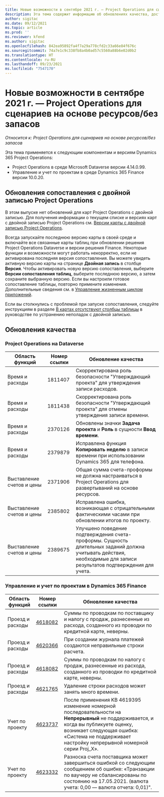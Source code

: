 ```yaml
---
title: Новые возможности в сентябре 2021 г. — Project Operations для сценариев на основе ресурсов/без запасов
description: Эта тема содержит информацию об обновлениях качества, доступных в выпуске Project Operations за сентябрь 2021 года для сценариев на основе ресурсов/без запасов.
author: sigitac
ms.date: 09/12/2021
ms.topic: article
ms.prod: ''
ms.reviewer: kfend
ms.author: sigitac
ms.openlocfilehash: 842ea95892fa4f7a29a778cfd2c33a66e84f676c
ms.sourcegitcommit: 74a7e1c9c338fb8a4b0ad57c5560a88b6e02d0b2
ms.translationtype: HT
ms.contentlocale: ru-RU
ms.lasthandoff: 09/23/2021
ms.locfileid: "7547170"
---
```

# <a name="whats-new-september-2021---project-operations-for-resourcenon-stocked-based-scenarios"></a>Новые возможности в сентябре 2021 г. — Project Operations для сценариев на основе ресурсов/без запасов

*Относится к: Project Operations для сценариев на основе ресурсов/без запасов*

Эта тема применяется к следующим компонентам и версиям Dynamics 365 Project Operations:

   - Project Operations в среде Microsoft Dataverse версии 4.14.0.99.
   - Управление и учет по проектам в среде Dynamics 365 Finance версии 10.0.20.

## <a name="project-operations-dual-write-maps-updates"></a>Обновления сопоставления с двойной записью Project Operations

В этом выпуске нет обновлений для карт Project Operations с двойной записью. Для получения информации о текущем списке и версиях карт с двойной записью Project Operations см. [Версии карты с двойной записью Project Operations](../environment/resource-dual-write-maps.md).

Всегда запускайте последнюю версию карты в своей среде и включайте все связанные карты таблиц при обновлении решения Project Operations Dataverse и версии решения Finance. Некоторые функции и возможности могут работать некорректно, если не активирована последняя версия сопоставления. Вы можете увидеть активную версию карты на странице **Двойная запись** в столбце **Версия**. Чтобы активировать новую версию сопоставления, выберите **Версии сопоставления таблиц**, выберите последнюю версию, а затем сохраните выбранную версию. Если вы настроили готовое сопоставление таблицы, повторно примените изменения. Дополнительные сведения см. в [Управление жизненным циклом приложений](/dynamics365/fin-ops-core/dev-itpro/data-entities/dual-write/app-lifecycle-management).

Если вы столкнулись с проблемой при запуске сопоставления, следуйте инструкциям в разделе [В картах отсутствуют столбцы таблицы](/dynamics365/fin-ops-core/dev-itpro/data-entities/dual-write/dual-write-troubleshooting-finops-upgrades#missing-table-columns-issue-on-maps) в руководстве по устранению неполадок с двойной записью.

## <a name="quality-updates"></a>Обновления качества

### <a name="project-operations-on-dataverse"></a>Project Operations на Dataverse

| **Область функций** | **Номер ссылки** | **Обновление качества** |
| --- | --- | --- |
| Время и расходы | 1811407 | Скорректирована роль безопасности "Утверждающий проекта" для утверждения записи расходов. |
| Время и расходы | 1811438 | Скорректирована роль безопасности "Утверждающий проекта" для отмены утверждения записи времени. |
| Время и расходы | 2370126 | Обновлены значки **Задача проекта** и **Роль** в сущности **Ввод времени**. |
| Время и расходы | 2379879 | Исправлена функция **Копировать неделю** в записи времени при использовании Dynamics 365 для телефона. |
| Выставление счетов и цены | 2371906 | Общая сумма счета-проформы не должна настраиваться в Project Operations для развертываний на основе ресурсов. |
| Выставление счетов и цены | 2385802 | Исправлена ошибка, возникающая с отрицательными фактическими часами при обновлении итогов по проекту. |
| Выставление счетов и цены | 2389675 | Улучшено поведение подтверждения счета-проформы. Сущность длительных заданий должна учитывать действия, необходимые для записи результатов подтверждения для учета. |

### <a name="project-management-and-accounting-in-dynamics-365-finance"></a>Управление и учет по проектам в Dynamics 365 Finance

| Область функций | Номер ссылки | Обновление качества |
| --- | --- | --- |
| Проезд и расходы | [4618082](https://fix.lcs.dynamics.com/Issue/Details?kb=4618082&amp;bugId=583101&amp;dbType=3&amp;qc=9c85ac8ca1e5e9cd07fac9e9aa2cb0914724e28b86ad3339dacf7741f554c605) | Суммы по проводкам по поставщику и налогу с продаж, разнесенные из расхода, созданного из проводки по кредитной карте, неверны. |
| Проезд и расходы | [4620366](https://fix.lcs.dynamics.com/Issue/Details?kb=4620366&amp;bugId=579485&amp;dbType=3&amp;qc=e864789bd95505ea624c537d585bf113c2de60b97c88439d44693dbd85aa8e92) | При создании журнала платежей создаются неправильные строки расчета. |
| Проезд и расходы | [4618082](https://fix.lcs.dynamics.com/Issue/Details?kb=4618082&amp;bugId=583101&amp;dbType=3&amp;qc=9c85ac8ca1e5e9cd07fac9e9aa2cb0914724e28b86ad3339dacf7741f554c605) | Суммы по проводкам по налогу с продаж, разнесенные из расхода, созданного из проводки по кредитной карте, неверны. |
| Проезд и расходы | [4621765](https://fix.lcs.dynamics.com/Issue/Details?kb=4621765&amp;bugId=587306&amp;dbType=3&amp;qc=6fbfad0123d4e95eaf8d5a5a2f6c354577c991b7905c852ab02d1f94e728a876) | Удаление строки расходов может занять много времени. |
| Учет по проекту | [4623737](https://fix.lcs.dynamics.com/Issue/Details?kb=4623737&amp;bugId=598109&amp;dbType=3&amp;qc=4101fc5865201e21815299f2ff11ae46d5d5370510868df86c25ee09a8ca1a0c) | После применения KB 4619395 изменение номерной последовательности на **Непрерывный** не поддерживается, и когда вы публикуете оценку, возникает следующая ошибка: «Система не поддерживает настройку непрерывной номерной серии Proj_X». |
| Учет по проекту | [4623332](https://fix.lcs.dynamics.com/Issue/Details?kb=4623332&amp;bugId=586034&amp;dbType=3&amp;qc=2f64bb1977c4a9c9dd2ce9de7e72230b86eca14b6295c5bbfb614ea97ad81caf) | Разноска счета поставщика может завершиться ошибкой со следующим сообщением об ошибке: «Транзакции по ваучеру не сбалансированы по состоянию на 17.05.2021. (валюта учета: 0,00 — валюта отчета: 0,01)". |
